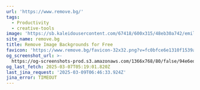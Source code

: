 ```yaml
---
url: 'https://www.remove.bg/'
tags:
  - Productivity
  - creative-tools
image: 'https://sb.kaleidousercontent.com/67418/600x315/48eb30a742/emilia-og-image.jpg'
site_name: remove.bg
title: Remove Image Backgrounds for Free
favicon: 'https://www.remove.bg/favicon-32x32.png?v=fc0bfce6e1310f1539afec9729716721'
og_screenshot_url: >-
  https://og-screenshots-prod.s3.amazonaws.com/1366x768/80/false/94e6ed553c665c9f5c4ebea5648849dbe9c8e4851a3039db155c141dbac1a5ba.jpeg
og_last_fetch: 2025-03-07T05:19:01.820Z
last_jina_request: '2025-03-09T06:46:33.924Z'
jina_error: TIMEOUT
---
```


